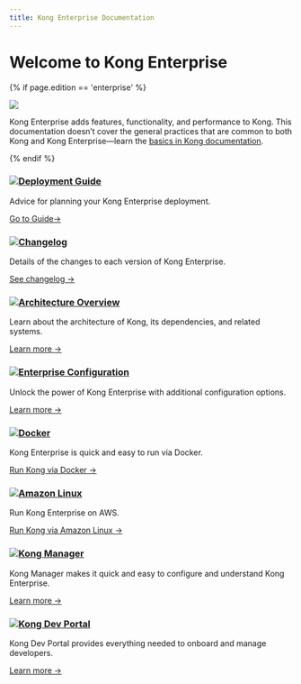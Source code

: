 ```yaml
---
title: Kong Enterprise Documentation
---
```

# Welcome to Kong Enterprise

{% if page.edition == 'enterprise' %}
<div class="alert alert-ee">
  <div class="alert-body">
    <div class="left">
      <img src="/assets/images/icons/icn-buildings.svg" />
    </div>
    <p>Kong Enterprise adds features, functionality, and performance to Kong. This documentation doesn’t cover the general practices that are common to both Kong and Kong Enterprise—learn the <a href="/">basics in Kong documentation</a>.</p>
  </div>
</div>
{% endif %}

<div class="docs-grid">
  <div class="docs-grid-block">
    <h3><img src="/assets/images/icons/documentation/icn-window.svg" /><a href="/enterprise/{{page.kong_version}}/deployment-guide">Deployment Guide</a></h3>
    <p>Advice for planning your Kong Enterprise deployment.</p>
    <a href="/enterprise/{{page.kong_version}}/deployment-guide">Go to Guide&rarr;</a>
  </div>

  <div class="docs-grid-block">
    <h3><img src="/assets/images/icons/documentation/icn-window.svg" /><a href="/enterprise/changelog">Changelog</a></h3>
    <p>Details of the changes to each version of Kong Enterprise.</p>
    <a href="/enterprise/changelog/">See changelog &rarr;</a>
  </div>

  <div class="docs-grid-block">
    <h3><img src="/assets/images/icons/documentation/icn-window.svg" /><a href="/enterprise/{{page.kong_version}}/kong-architecture-overview/">Architecture Overview</a></h3>
    <p>Learn about the architecture of Kong, its dependencies, and related systems.</p>
    <a href="/enterprise/{{page.kong_version}}/kong-architecture-overview/">Learn more &rarr;</a>
  </div>

  <div class="docs-grid-block">
    <h3><img src="/assets/images/icons/documentation/icn-window.svg" /><a href="/enterprise/{{page.kong_version}}/property-reference">Enterprise Configuration</a></h3>
    <p>Unlock the power of Kong Enterprise with additional configuration options.</p>
    <a href="/enterprise/{{page.kong_version}}/property-reference">Learn more &rarr;</a>
  </div>
  
  <div class="docs-grid-block">
    <h3><img src="/assets/images/icons/documentation/icn-window.svg" /><a href="/enterprise/{{page.kong_version}}/installation/docker/">Docker</a></h3>
    <p>Kong Enterprise is quick and easy to run via Docker.</p>
    <a href="/enterprise/{{page.kong_version}}/installation/docker">Run Kong via Docker &rarr;</a>
  </div>

  <div class="docs-grid-block">
    <h3><img src="/assets/images/icons/documentation/icn-window.svg" /><a href="/enterprise/{{page.kong_version}}/installation/amazon-linux">Amazon Linux</a></h3>
    <p>Run Kong Enterprise on AWS.</p>
    <a href="/enterprise/{{page.kong_version}}/installation/amazon-linux/">Run Kong via Amazon Linux &rarr;</a>
  </div>

  <div class="docs-grid-block">
    <h3><img src="/assets/images/icons/documentation/icn-window.svg" /><a href="/enterprise/{{page.kong_version}}/kong-manager/overview">Kong Manager</a></h3>
    <p>Kong Manager makes it quick and easy to configure and understand Kong Enterprise.</p>
    <a href="/enterprise/{{page.kong_version}}/kong-manager/overview">Learn more &rarr;</a>
  </div>

  <div class="docs-grid-block">
    <h3><img src="/assets/images/icons/documentation/icn-window.svg" /><a href="/enterprise/{{page.kong_version}}/developer-portal/overview">Kong Dev Portal</a></h3>
    <p>Kong Dev Portal provides everything needed to onboard and manage developers.</p>
    <a href="/enterprise/{{page.kong_version}}/developer-portal/overview">Learn more &rarr;</a>
  </div>
</div>

